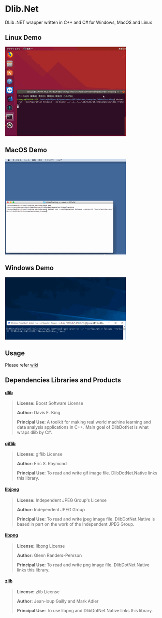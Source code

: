 # Dlib.Net
DLib .NET wrapper written in C++ and C# for Windows, MacOS and Linux

## Linux Demo
<img src="images/linux.gif?raw=true" width="400x300" title="Video Tracking on Ubuntu"/>

## MacOS Demo
<img src="images/mac.gif?raw=true" width="400x300" title="Video Tracking on MacOS"/>

## Windows Demo
<img src="images/win.gif?raw=true" width="400x200" title="Video Tracking on Windows"/>

## Usage
 
Please refer [wiki](https://github.com/takuya-takeuchi/DlibDotNet/wiki)

## Dependencies Libraries and Products

#### [dlib](http://dlib.net/)

> **License:** Boost Software License
>
> **Author:** Davis E. King
> 
> **Principal Use:** A toolkit for making real world machine learning and data analysis applications in C++. Main goal of DlibDotNet is what wraps dlib by C#.

#### [giflib](http://giflib.sourceforge.net/)

> **License:** giflib License
>
> **Author:** Eric S. Raymond
> 
> **Principal Use:** To read and write gif image file. DlibDotNet.Native links this library.

#### [libjpeg](http://www.ijg.org/)

> **License:** Independent JPEG Group's License
>
> **Author:** Independent JPEG Group
> 
> **Principal Use:** To read and write jpeg image file. DlibDotNet.Native is based in part on the work of
the Independent JPEG Group.

#### [libpng](http://libpng.org/pub/png/libpng.html)

> **License:** libpng License
>
> **Author:** Glenn Randers-Pehrson
> 
> **Principal Use:** To read and write png image file. DlibDotNet.Native links this library.

#### [zlib](https://zlib.net/)

> **License:** zlib License
>
> **Author:** Jean-loup Gailly and Mark Adler
> 
> **Principal Use:** To use libpng and DlibDotNet.Native links this library.
